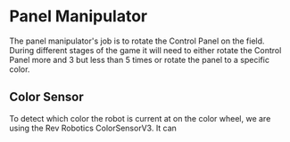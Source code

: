 # Panel Manipulator

The panel manipulator's job is to rotate the Control Panel on the field. During different stages of the game it will need to
either rotate the Control Panel more and 3 but less than 5 times or rotate the panel to a specific color. 

## Color Sensor

To detect which color the robot is current at on the color wheel, we are using the Rev Robotics ColorSensorV3. It can 